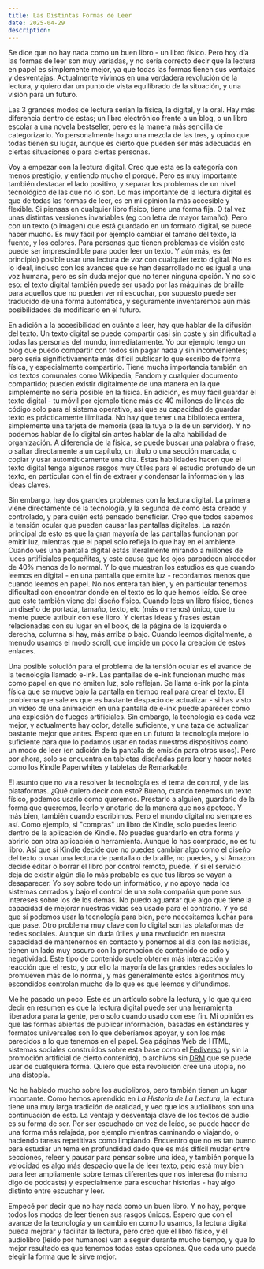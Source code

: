 ```yaml
---
title: Las Distintas Formas de Leer
date: 2025-04-29
description: 
---
```


<!-- Física, digital, audio

Fisical


Digital
    Accesibilidad - 
        digital permite cambio el tamaño, font y color de texto
        lectura de pantalla de cualquier texto - advances
        máquina de braile
        prácticamente gratis para crear copiar, disponible en todo el mundo para todos
        fácil de guardar y transbordar
        especialmente web, menos en sistemas cerrados. Problemas de control y fiabilidad de esos.
        traducciones automáticas (no ideal, pero mucho que nada)

    Buscar información - ctrl+f, y organizar información. Útil para estudiando algo de una manera profunda

    Problemas con pantallas tradicionales (que emitan luz), eye strain (menos blinking), menos información entra, más difíil recordar donde está algo en el texto (especialmente con scroll, no hay los lugares fijos en las dos páginas (o columnas) para asociar, diseños de los libros etc). Encuentro lo mismo con música a veces. Pantallas de e-ink

    Posibilidad de distracción en dispositivos utilizados para otras cosas (móviles, tabletas).

    Útil para texto más actual - eg wikipedia, los otros enciclopedias no pueden competir, y también redes sociales, blogs, etc. Fácildad de todos de publicar, bueno (mayormente). Algorítimos y negatividad.


Audio
    Escuchar tiene una velocidad de 1/2-2/3 de leer

    Se puede hacer más fácilmente mientras haciendo otras cosas, como caminando, viajando, cocinando o limpiando. De esta manera va a ser leyendo de una forma más ligera, más general, pero sirve para eso

    En mi opinión mejor para historias, también podcasts.


Un futuro en que todo el texto está disponible en la manera más accesible y flexible, en que e-inky está libre de control. Pero puede control el libro físico y el audiolibros para los que los quieren, ya que todos tienen sus ventajas. Elección sobre todo -->

Se dice que no hay nada como un buen libro - un libro físico. Pero hoy día las formas de leer son muy variadas, y no sería correcto decir que la lectura en papel es simplemente mejor, ya que todas las formas tienen sus ventajas y desventajas. Actualmente vivimos en una verdadera revolución de la lectura, y quiero dar un punto de vista equilibrado de la situación, y una visión para un futuro.

Las 3 grandes modos de lectura serían la física, la digital, y la oral. Hay más diferencia dentro de estas; un libro electrónico frente a un blog, o un libro escolar a una novela bestseller, pero es la manera más sencilla de categorizarlo. Yo personalmente hago una mezcla de las tres, y opino que todas tienen su lugar, aunque es cierto que pueden ser más adecuadas en ciertas situaciones o para ciertas personas.

Voy a empezar con la lectura digital. Creo que esta es la categoría con menos prestigio, y entiendo mucho el porqué. Pero es muy importante también destacar el lado positivo, y separar los problemas de un nivel tecnológico de las que no lo son. Lo más importante de la lectura digital es que de todas las formas de leer, es en mi opinión la más accesible y flexible. Si piensas en cualquier libro físico, tiene una forma fija. O tal vez unas distintas versiones invariables (eg con letra de mayor tamaño). Pero con un texto (o imagen) que está guardado en un formato digital, se puede hacer mucho. Es muy fácil por ejemplo cambiar el tamaño del texto, la fuente, y los colores. Para personas que tienen problemas de visión esto puede ser imprescindible para poder leer un texto. Y aún más, es (en principio) posible usar una lectura de voz con cualquier texto digital. No es lo ideal, incluso con los avances que se han desarrollado no es igual a una voz humana, pero es sin duda mejor que no tener ninguna opción. Y no solo eso: el texto digital también puede ser usado por las máquinas de braille para aquellos que no pueden ver ni escuchar, por supuesto puede ser traducido de una forma automática, y seguramente inventaremos aún más posibilidades de modificarlo en el futuro.

En adición a la accesibilidad en cuánto a leer, hay que hablar de la difusión del texto. Un texto digital se puede compartir casi sin coste y sin dificultad a todas las personas del mundo, inmediatamente. Yo por ejemplo tengo un blog que puedo compartir con todos sin pagar nada y sin inconvenientes; pero sería significtivamente más difícil publicar lo que escribo de forma física, y especialmente compartirlo. Tiene mucha importancia también en los textos comunales como Wikipedia, Fandom y cualquier documento compartido; pueden existir digitalmente de una manera en la que simplemente no sería posible en la física. En adición, es muy fácil guardar el texto digital - tu móvil por ejemplo tiene más de 40 millones de líneas de código solo para el sistema operativo, así que su capacidad de guardar texto es prácticamente ilimitada. No hay que tener una biblioteca entera, simplemente una tarjeta de memoria (sea la tuya o la de un servidor). Y no podemos hablar de lo digital sin antes hablar de la alta habilidad de organización. A diferencia de la física, se puede buscar una palabra o frase, o saltar directamente a un capítulo, un título o una sección marcada, o copiar y usar automáticamente una cita. Estas habilidades hacen que el texto digital tenga algunos rasgos muy útiles para el estudio profundo de un texto, en particular con el fin de extraer y condensar la información y las ideas claves.

Sin embargo, hay dos grandes problemas con la lectura digital. La primera viene directamente de la tecnología, y la segunda de como está creado y controlado, y para quién está pensado beneficiar. Creo que todos sabemos la tensión ocular que pueden causar las pantallas digitales. La razón principal de esto es que la gran mayoría de las pantallas funcionan por emitir luz, mientras que el papel solo refleja lo que hay en el ambiente. Cuando ves una pantalla digital estás literalmente mirando a millones de luces artificiales pequeñitas, y este causa que los ojos parpadeen alrededor de 40% menos de lo normal. Y lo que muestran los estudios es que cuando leemos en digital - en una pantalla que emite luz - recordamos menos que cuando leemos en papel. No nos entera tan bien, y en particular tenemos dificultad con encontrar donde en el texto es lo que hemos leído. Se cree que este también viene del diseño físico. Cuando lees un libro físico, tienes un diseño de portada, tamaño, texto, etc (más o menos) único, que tu mente puede atribuir con ese libro. Y ciertas ideas y frases están relacionadas con su lugar en el book, de la página  de la izquierda o derecha, columna si hay, más arriba o bajo. Cuando leemos digitalmente, a menudo usamos el modo scroll, que impide un poco la creación de estos enlaces.

Una posible solución para el problema de la tensión ocular es el avance de la tecnología llamado e-ink. Las pantallas de e-ink funcionan mucho más como papel en que no emiten luz, solo reflejan. Se llama e-ink por la pinta física que se mueve bajo la pantalla en tiempo real para crear el texto. El problema que sale es que es bastante despacio de actualizar - si has visto un vídeo de una animación en una pantalla de e-ink puede aparecer como una explosión de fuegos artificiales. Sin embargo, la tecnología es cada vez mejor, y actualmente hay color, detalle suficiente, y una taza de actualizar bastante mejor que antes. Espero que en un futuro la tecnología mejore lo suficiente para que lo podamos usar en todas nuestros dispositivos como un modo de leer (en adición de la pantalla de emisión para otros usos). Pero por ahora, solo se encuentra en tabletas diseñadas para leer y hacer notas como los Kindle Paperwhites y tabletas de Remarkable.

El asunto que no va a resolver la tecnología es el tema de control, y de las plataformas. ¿Qué quiero decir con esto? Bueno, cuando tenemos un texto físico, podemos usarlo como queremos. Prestarlo a alguien, guardarlo de la forma que queremos, leerlo y anotarlo de la manera que nos apetece. Y más bien, también cuando escribimos. Pero el mundo digital no siempre es así. Como ejemplo, si "compras" un libro de Kindle, solo puedes leerlo dentro de la aplicación de Kindle. No puedes guardarlo en otra forma y abrirlo con otra aplicación o herramienta. Aunque lo has comprado, no es tu libro. Así que si Kindle decide que no puedes cambiar algo como el diseño del texto o usar una lectura de pantalla o de braille, no puedes, y si Amazon decide editar o borrar el libro por control remoto, puede. Y si el servicio deja de existir algún día lo más probable es que tus libros se vayan a desaparecer. Yo soy sobre todo un informático, y no apoyo nada los sistemas cerrados y bajo el control de una sola compañía que pone sus intereses sobre los de los demás. No puedo aguantar que algo que tiene la capacidad de mejorar nuestras vidas sea usado para el contrario. Y yo sé que sí podemos usar la tecnología para bien, pero necesitamos luchar para que pase. Otro problema muy clave con lo digital son las plataformas de redes sociales. Aunque sin duda útiles y una revolución en nuestra capacidad de mantenernos en contacto y ponernos al día con las noticias, tienen un lado muy oscuro con la promoción de contenido de odio y negatividad. Este tipo de contenido suele obtener más interacción y reacción que el resto, y por ello la mayoría de las grandes redes sociales lo promueven más de lo normal, y más generalmente estos algoritmos muy escondidos controlan mucho de lo que es que leemos y difundimos.

Me he pasado un poco. Este es un artículo sobre la lectura, y lo que quiero decir en resumen es que la lectura digital puede ser una herramienta liberadora para la gente, pero solo cuando usado con ese fin. Mi opinión es que las formas abiertas de publicar información, basadas en estándares y formatos universales son lo que deberíamos apoyar, y son los más parecidos a lo que tenemos en el papel. Sea páginas Web de HTML, sistemas sociales construidos sobre esta base como el [Fediverso](https://es.wikipedia.org/wiki/Fediverso) (y sin la promoción artificial de cierto contenido), o archivos sin [DRM](https://es.wikipedia.org/wiki/Gesti%C3%B3n_de_derechos_digitales) que se puede usar de cualquiera forma. Quiero que esta revolución cree una utopía, no una distopía.

No he hablado mucho sobre los audiolibros, pero también tienen un lugar importante. Como hemos aprendido en *La Historia de La Lectura*, la lectura tiene una muy larga tradición de oralidad, y veo que los audiolibros son una continuación de esto. La ventaja y desventaja clave de los textos de audio es su forma de ser. Por ser escuchado en vez de leído, se puede hacer de una forma más relajada, por ejemplo mientras caminando o viajando, o haciendo tareas repetitivas como limpiando. Encuentro que no es tan bueno para estudiar un tema en profundidad dado que es más difícil mudar entre secciones, releer y pausar para pensar sobre una idea, y también porque la velocidad es algo más despacio que la de leer texto, pero está muy bien para leer ampliamente sobre temas diferentes que nos interesa (lo mismo digo de podcasts) y especialmente para escuchar historias - hay algo distinto entre escuchar y leer.

Empecé por decir que no hay nada como un buen libro. Y no hay, porque todos los modos de leer tienen sus rasgos únicos. Espero que con el avance de la tecnología y un cambio en como lo usamos, la lectura digital pueda mejorar y facilitar la lectura, pero creo que el libro físico, y el audiolibro (leído por humanos) van a seguir durante mucho tiempo, y que lo mejor resultado es que tenemos todas estas opciones. Que cada uno pueda elegir la forma que le sirve mejor.